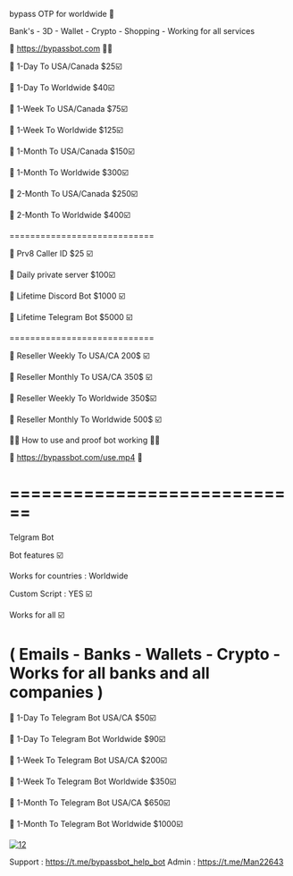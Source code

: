bypass OTP for worldwide  🧐 

Bank's - 3D - Wallet - Crypto - Shopping - Working for all services

📶   https://bypassbot.com  🛒🛒

🛒 1-Day To USA/Canada $25☑️

🛒 1-Day To Worldwide  $40☑️

🛒 1-Week To USA/Canada $75☑️

🛒 1-Week To Worldwide $125☑️

🛒 1-Month To USA/Canada $150☑️

🛒 1-Month To Worldwide  $300☑️

🛒 2-Month To USA/Canada $250☑️

🛒 2-Month To Worldwide  $400☑️

============================

🛒 Prv8 Caller ID  $25 ☑️

🛒 Daily private server  $100☑️

🛒 Lifetime Discord Bot $1000 ☑️

🛒 Lifetime Telegram Bot $5000 ☑️

============================

🛒 Reseller Weekly To USA/CA 200$ ☑️

🛒 Reseller Monthly To USA/CA 350$ ☑️

🛒 Reseller Weekly To Worldwide 350$☑️

🛒 Reseller Monthly To Worldwide 500$ ☑️

📲📱 How to use and proof bot working 📲📱

🎥 https://bypassbot.com/use.mp4 🎥


============================
============================


Telgram Bot 

Bot features ☑️

Works for countries : Worldwide

Custom Script : YES ☑️

Works for all ☑️

( Emails - Banks - Wallets - Crypto - Works for all banks and all companies )
============================
🛒 1-Day To Telegram Bot USA/CA $50☑️

🛒 1-Day To Telegram Bot Worldwide $90☑️

🛒 1-Week To Telegram Bot USA/CA $200☑️

🛒 1-Week To Telegram Bot Worldwide $350☑️

🛒 1-Month To Telegram Bot USA/CA $650☑️

🛒 1-Month To Telegram Bot Worldwide $1000☑️

<a href="https://imgbb.com/"><img src="https://i.ibb.co/hL70QS9/12.png" alt="12" border="0" /></a>


Support : https://t.me/bypassbot_help_bot
Admin : https://t.me/Man22643
